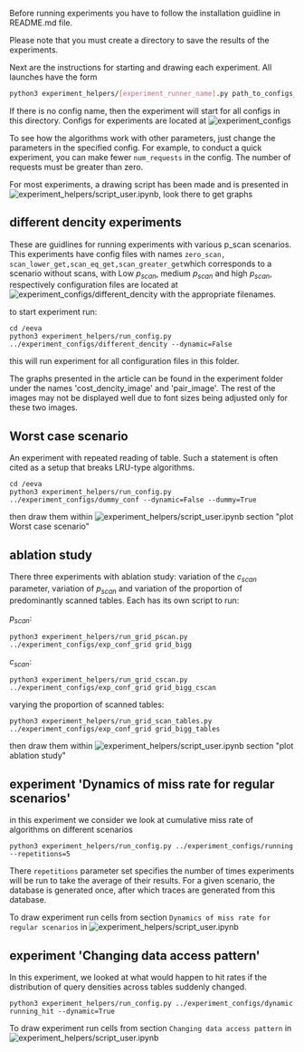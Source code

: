Before running experiments you have to follow the installation guidline in README.md file. 

Please note that you must create a directory to save the results of the experiments.

Next are the instructions for starting and drawing each experiment. All launches have the form

```bash
python3 experiment_helpers/[experiment_runner_name].py path_to_configs_folder [config_name]
```

If there is no config name, then the experiment will start for all configs in this directory. Configs for experiments are located at ![experiment_configs](./experiment_configs/)

To see how the algorithms work with other parameters, just change the parameters in the specified config.
For example, to conduct a quick experiment, you can make fewer `num_requests` in the config. The number of requests must be greater than zero.

For most experiments, a drawing script has been made and is presented in ![experiment_helpers/script_user.ipynb](./experiment_helpers/script_user.ipynb), look there to get graphs 


## different dencity experiments

These are guidlines for running experiments with various p_scan scenarios. This experiments have config files with names `zero_scan, scan_lower_get,scan_eq_get,scan_greater_get`which corresponds to a scenario without scans, with Low $p_{scan}$, medium $p_{scan}$ and high $p_{scan}$, respectively
configuration files are located at ![experiment_configs/different_dencity](./experiment_configs/different_dencity) with the appropriate filenames.

to start experiment run:

```
cd /eeva
python3 experiment_helpers/run_config.py ../experiment_configs/different_dencity --dynamic=False
```

this will run experiment for all configuration files in this folder.

The graphs presented in the article can be found in the experiment folder under the names 'cost_dencity_image' and 'pair_image'. The rest of the images may not be displayed well due to font sizes being adjusted only for these two images.

## Worst case scenario

An experiment with repeated reading of table. Such a statement is often cited as a setup that breaks LRU-type algorithms.

```
cd /eeva
python3 experiment_helpers/run_config.py ../experiment_configs/dummy_conf --dynamic=False --dummy=True
```

then draw them within ![experiment_helpers/script_user.ipynb](./experiment_helpers/script_user.ipynb) section  "plot Worst case scenario"
## ablation study

There three experiments with ablation study: variation of the $c_{scan}$ parameter, variation of $p_{scan}$ and variation of the proportion of predominantly scanned tables. Each has its own script to run:

$p_{scan}$:

```
python3 experiment_helpers/run_grid_pscan.py ../experiment_configs/exp_conf_grid grid_bigg
```

$c_{scan}$:

```
python3 experiment_helpers/run_grid_cscan.py ../experiment_configs/exp_conf_grid grid_bigg_cscan
```

varying the proportion of scanned tables:

```
python3 experiment_helpers/run_grid_scan_tables.py ../experiment_configs/exp_conf_grid grid_bigg_tables
```


then draw them within ![experiment_helpers/script_user.ipynb](./experiment_helpers/script_user.ipynb) section  "plot ablation study"


## experiment 'Dynamics of miss rate for regular scenarios'

in this experiment we consider we look at cumulative miss rate of algorithms on different scenarios

```
python3 experiment_helpers/run_config.py ../experiment_configs/running --repetitions=5
```

There `repetitions` parameter set specifies the number of times experiments will be run to take the average of their results. For a given scenario, the database is generated once, after which traces are generated from this database.

To draw experiment run cells from section `Dynamics of miss rate for regular scenarios` in ![experiment_helpers/script_user.ipynb](./experiment_helpers/script_user.ipynb)

## experiment 'Changing data access pattern'

In this experiment, we looked at what would happen to hit rates if the distribution of query densities across tables suddenly changed.

```
python3 experiment_helpers/run_config.py ../experiment_configs/dynamic running_hit --dynamic=True
```

To draw experiment run cells from section `Changing data access pattern` in ![experiment_helpers/script_user.ipynb](./experiment_helpers/script_user.ipynb)
